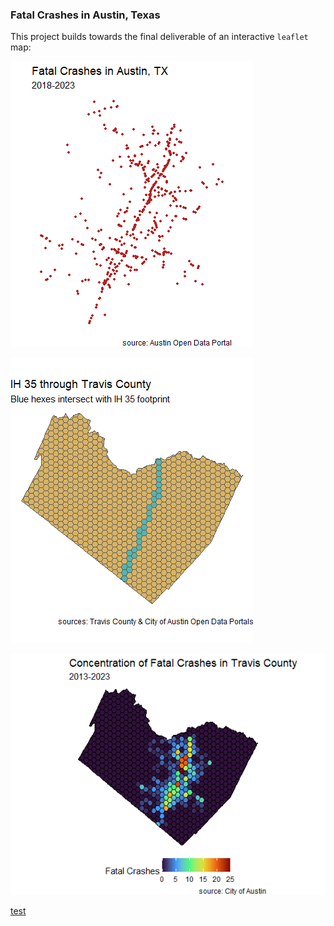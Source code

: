 ### Fatal Crashes in Austin, Texas

This project builds towards the final deliverable of an interactive `leaflet` map:

![](images/fatalities.png "Fatalities")

![](images/travis_hex.png "IH 35")

![](images/f.crsh_aggregate.png "Crash Totals")

[test](travis_crashes_hex.html)